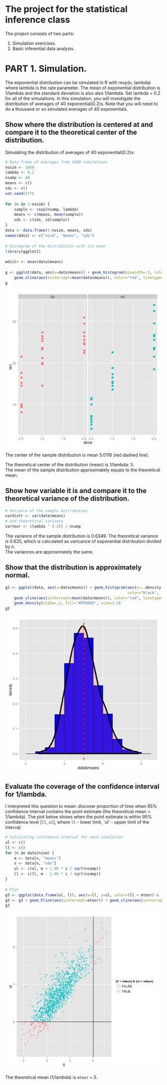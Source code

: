 The project for the statistical inference class
========================================================
The project consists of two parts:

1. Simulation exercises.
2. Basic inferential data analysis.

# PART 1. Simulation.

The exponential distribution can be simulated in R with rexp(n, lambda) where lambda is the rate parameter. The mean of exponential distribution is 1/lambda and the standard deviation is also also 1/lambda. Set lambda = 0.2 for all of the simulations. In this simulation, you will investigate the distribution of averages of 40 exponential(0.2)s. Note that you will need to do a thousand or so simulated averages of 40 exponentials.

## Show where the distribution is centered at and compare it to the theoretical center of the distribution.

Simulating the distribution of averages of 40 exponential(0.2)s:

```r
# Data frame of averages from 1000 simulations
nosim <- 1000
lambda <- 0.2
nsamp <- 40
means <- c()
sds <- c()
set.seed(177)

for (n in 1:nosim) {
    sample <- rexp(nsamp, lambda)
    means <- c(means, mean(sample))
    sds <- c(sds, sd(sample))
}
data <- data.frame(1:nosim, means, sds)
names(data) <- c("nsim", "means", "sds")

# Histogram of the distribution with its mean
library(ggplot2)

mdistr <- mean(data$means)

g <- ggplot(data, aes(x=data$means)) + geom_histogram(binwidth=.5, color="black", fill="blue") +
    geom_vline(aes(xintercept=mean(data$means)), color="red", linetype="dashed", size=1)
g
```

![plot of chunk data](figure/data.png) 

The center of the sample distribution is mean 5.0116 (red dashed line).  

The theoretical center of the distribution (mean) is 1/lambda: 5.  
The mean of the sample distribution approximately equals to the theoretical mean.

## Show how variable it is and compare it to the theoretical variance of the distribution.


```r
# Variance of the sample distribution
vardistr <- var(data$means)
# and theoretical variance
varteor <- (lambda ^ (-2)) / nsamp
```

The variance of the sample distribution is 0.6349. The theoretical variance
is 0.625, which is calculated as varicance of exponential distribution divided by n.  
The variances are approximately the same.

## Show that the distribution is approximately normal.


```r
g2 <- ggplot(data, aes(x=data$means)) + geom_histogram(aes(y=..density..), binwidth=.5,
                                                       color="black", fill="blue") +
    geom_vline(aes(xintercept=mean(data$means)), color="red", linetype="dashed", size=1) +
    geom_density(alpha=.2, fill="#FF6666", size=1.5)
g2
```

![plot of chunk normal](figure/normal.png) 

## Evaluate the coverage of the confidence interval for 1/lambda.
I interpreted this question to mean: discover proportion of time when 95% confidence interval
contains the point estimate (the theoretical mean = 1/lambda). The plot below shows
when the point estimate is within 95% confidence level [`ll`, `ul`], where `ll` - lower limit,
`ul' - upper limit of the interval.


```r
# Calculating confidence interval for each simulation
ul <- c()
ll <- c()
for (n in data$nsim) {
    m <- data[n, "means"]
    s <- data[n, "sds"]
    ul <- c(ul, m + 1.96 * s / sqrt(nsamp))
    ll <- c(ll, m - 1.96 * s / sqrt(nsamp))
}

# Plot
g3 <- ggplot(data.frame(ul, ll), aes(x=ll, y=ul, color=(ll < mteor) & (ul > mteor))) + geom_point(shape=1)
g3 <- g3 + geom_hline(aes(yintercept=mteor)) + geom_vline(aes(xintercept=mteor))
g3
```

![plot of chunk coverage](figure/coverage.png) 
  
The theoretical mean (1/lambda) is `mteor` = 5.  
